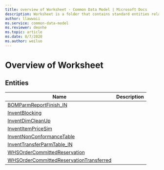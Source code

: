 ```yaml
---
title: overview of Worksheet - Common Data Model | Microsoft Docs
description: Worksheet is a folder that contains standard entities related to the Common Data Model.
author: llawwaii
ms.service: common-data-model
ms.reviewer: deonhe
ms.topic: article
ms.date: 8/7/2020
ms.author: weiluo
---
```


# Overview of Worksheet


## Entities

|Name|Description|
|---|---|
|[BOMParmReportFinish_IN](BOMParmReportFinish_IN.md)||
|[InventBlocking](InventBlocking.md)||
|[InventDimCleanUp](InventDimCleanUp.md)||
|[InventItemPriceSim](InventItemPriceSim.md)||
|[InventNonConformanceTable](InventNonConformanceTable.md)||
|[InventTransferParmTable_IN](InventTransferParmTable_IN.md)||
|[WHSOrderCommittedReservation](WHSOrderCommittedReservation.md)||
|[WHSOrderCommittedReservationTransferred](WHSOrderCommittedReservationTransferred.md)||
